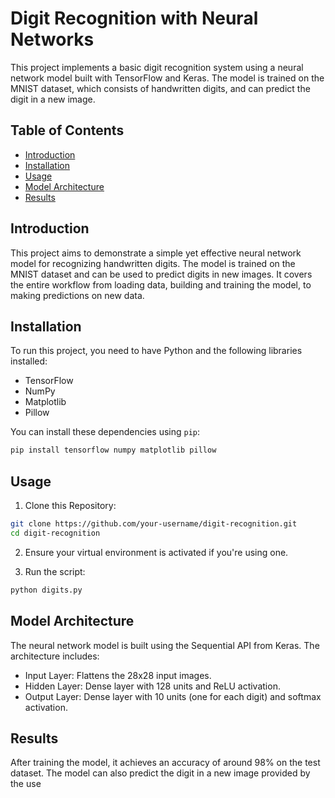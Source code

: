 # Digit Recognition with Neural Networks

This project implements a basic digit recognition system using a neural network model built with TensorFlow and Keras. The model is trained on the MNIST dataset, which consists of handwritten digits, and can predict the digit in a new image.

## Table of Contents

- [Introduction](#introduction)
- [Installation](#installation)
- [Usage](#usage)
- [Model Architecture](#model-architecture)
- [Results](#results)

## Introduction

This project aims to demonstrate a simple yet effective neural network model for recognizing handwritten digits. The model is trained on the MNIST dataset and can be used to predict digits in new images. It covers the entire workflow from loading data, building and training the model, to making predictions on new data.

## Installation

To run this project, you need to have Python and the following libraries installed:

- TensorFlow
- NumPy
- Matplotlib
- Pillow

You can install these dependencies using `pip`:

```sh
pip install tensorflow numpy matplotlib pillow
```

## Usage
1. Clone this Repository:
```sh
git clone https://github.com/your-username/digit-recognition.git
cd digit-recognition
```
2. Ensure your virtual environment is activated if you're using one.

3. Run the script:

```sh
python digits.py
```

## Model Architecture
The neural network model is built using the Sequential API from Keras. The architecture includes:

- Input Layer: Flattens the 28x28 input images.
- Hidden Layer: Dense layer with 128 units and ReLU activation.
- Output Layer: Dense layer with 10 units (one for each digit) and softmax activation.

## Results
After training the model, it achieves an accuracy of around 98% on the test dataset. The model can also predict the digit in a new image provided by the use

